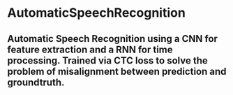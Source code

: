 # AutomaticSpeechRecognition
## Automatic Speech Recognition using a CNN for feature extraction and a RNN for time processing. Trained via CTC loss to solve the problem of misalignment between prediction and groundtruth.
